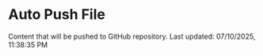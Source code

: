 # Auto Push File

Content that will be pushed to GitHub repository.
Last updated: 07/10/2025, 11:38:35 PM